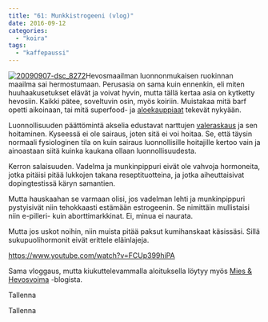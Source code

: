 ```yaml
---
title: "61: Munkkistrogeeni (vlog)"
date: 2016-09-12
categories: 
  - "koira"
tags: 
  - "kaffepaussi"
---
```


[![20090907-dsc_8272](images/20090907-DSC_8272-150x150.jpg)](https://www.katiska.eu/wp-content/uploads/2016/09/20090907-DSC_8272.jpg)Hevosmaailman luonnonmukaisen ruokinnan maailma sai hermostumaan. Perusasia on sama kuin ennenkin, eli miten huuhaakusetukset elävät ja voivat hyvin, mutta tällä kertaa asia on kytketty hevosiin. Kaikki pätee, soveltuvin osin, myös koiriin. Muistakaa mitä barf opetti aikoinaan, tai mitä superfood- ja [aloekauppiaat](https://www.katiska.eu/ruokinta/raaka-aineet/ravintopommi-aloe-vera/) tekevät nykyään.

<!--more-->

Luonnollisuuden päättömintä akselia edustavat narttujen [valeraskaus](https://www.katiska.eu/tieto/koira-terveys-narttu/valeraskaus/) ja sen hoitaminen. Kyseessä ei ole sairaus, joten sitä ei voi hoitaa. Se, että täysin normaali fysiologinen tila on kuin sairaus luonnollisille hoitajille kertoo vain ja ainoastaan siitä kuinka kaukana ollaan luonnollisuudesta.

Kerron salaisuuden. Vadelma ja munkinpippuri eivät ole vahvoja hormoneita, jotka pitäisi pitää lukkojen takana reseptituotteina, ja jotka aiheuttaisivat dopingtestissä käryn samantien.

Mutta hauskaahan se varmaan olisi, jos vadelman lehti ja munkinpippuri pystyisivät niin tehokkaasti estämään estrogeenin. Se nimittäin mullistaisi niin e-pilleri- kuin aborttimarkkinat. Ei, minua ei naurata.

Mutta jos uskot noihin, niin muista pitää paksut kumihanskaat käsissäsi. Sillä sukupuolihormonit eivät erittele eläinlajeja.

https://www.youtube.com/watch?v=FCUp399hiPA

Sama vloggaus, mutta kiukuttelevammalla aloituksella löytyy myös [Mies & Hevosvoima](http://www.vastalaukka.fi/munkkistrogeeni/) -blogista.

Tallenna

Tallenna
